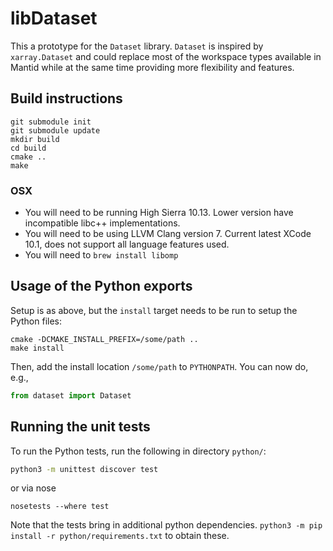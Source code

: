 # libDataset

This a prototype for the `Dataset` library.
`Dataset` is inspired by `xarray.Dataset` and could replace most of the workspace types available in Mantid while at the same time providing more flexibility and features.

## Build instructions

```
git submodule init
git submodule update
mkdir build
cd build
cmake ..
make
```

### OSX
* You will need to be running High Sierra 10.13. Lower version have incompatible libc++ implementations.
* You will need to be using LLVM Clang version 7. Current latest XCode 10.1, does not support all language features used.  
* You will need to `brew install libomp` 

## Usage of the Python exports

Setup is as above, but the `install` target needs to be run to setup the Python files:

```
cmake -DCMAKE_INSTALL_PREFIX=/some/path ..
make install
```

Then, add the install location `/some/path` to `PYTHONPATH`.
You can now do, e.g.,

```python
from dataset import Dataset
```

## Running the unit tests

To run the Python tests, run the following in directory `python/`:

```sh
python3 -m unittest discover test
```
or via nose
```
nosetests --where test
```

Note that the tests bring in additional python dependencies. `python3 -m pip install -r python/requirements.txt` to obtain these.
